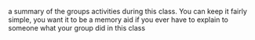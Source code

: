 a summary of the groups activities during this class. You can keep it fairly simple, you want it to be a memory aid if you ever have to explain to someone what your group did in this class